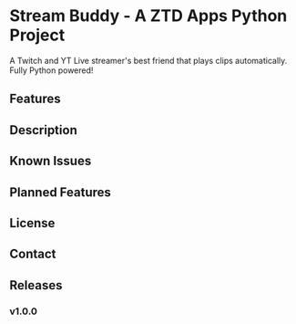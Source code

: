 # Stream Buddy - A ZTD Apps Python Project
A Twitch and YT Live streamer's best friend that plays clips automatically. Fully Python powered!

## Features

## Description

## Known Issues

## Planned Features

## License

## Contact

## Releases

### v1.0.0
